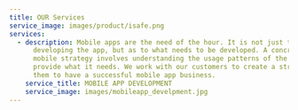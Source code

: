 ```yaml
---
title: OUR Services
service_image: images/product/isafe.png
services:
  - description: Mobile apps are the need of the hour. It is not just the part of
      developing the app, but as to what needs to be developed. A concrete
      mobile strategy involves understanding the usage patterns of the user to
      provide what it needs. We work with our customers to create a strategy for
      them to have a successful mobile app business.
    service_title: MOBILE APP DEVELOPMENT
    service_image: images/mobileapp_develpment.jpg
---
```

